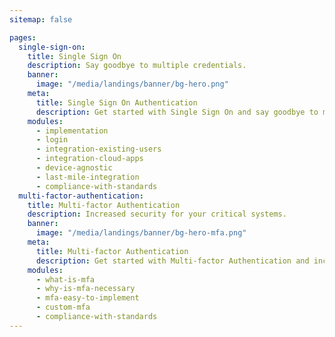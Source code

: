 ```yaml
---
sitemap: false

pages:
  single-sign-on:
    title: Single Sign On 
    description: Say goodbye to multiple credentials.
    banner:
      image: "/media/landings/banner/bg-hero.png"
    meta:
      title: Single Sign On Authentication
      description: Get started with Single Sign On and say goodbye to multiple credentials.
    modules:
      - implementation
      - login
      - integration-existing-users
      - integration-cloud-apps
      - device-agnostic
      - last-mile-integration
      - compliance-with-standards
  multi-factor-authentication:
    title: Multi-factor Authentication 
    description: Increased security for your critical systems.
    banner:
      image: "/media/landings/banner/bg-hero-mfa.png"
    meta:
      title: Multi-factor Authentication
      description: Get started with Multi-factor Authentication and increase security of your critical systems.
    modules:
      - what-is-mfa
      - why-is-mfa-necessary
      - mfa-easy-to-implement
      - custom-mfa
      - compliance-with-standards
---
```

